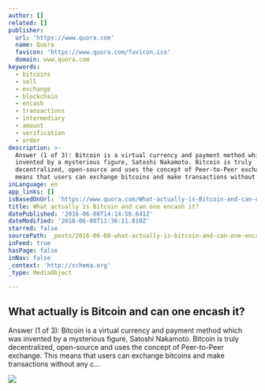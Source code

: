 ```yaml
---
author: []
related: []
publisher:
  url: 'https://www.quora.com'
  name: Quora
  favicon: 'https://www.quora.com/favicon.ico'
  domain: www.quora.com
keywords:
  - bitcoins
  - sell
  - exchange
  - blockchain
  - encash
  - transactions
  - intermediary
  - amount
  - verification
  - order
description: >-
  Answer (1 of 3): Bitcoin is a virtual currency and payment method which was
  invented by a mysterious figure, Satoshi Nakamoto. Bitcoin is truly
  decentralized, open-source and uses the concept of Peer-to-Peer exchange. This
  means that users can exchange bitcoins and make transactions without any c...
inLanguage: en
app_links: []
isBasedOnUrl: 'https://www.quora.com/What-actually-is-Bitcoin-and-can-one-encash-it'
title: What actually is Bitcoin and can one encash it?
datePublished: '2016-06-08T14:14:56.641Z'
dateModified: '2016-06-08T11:36:11.010Z'
starred: false
sourcePath: _posts/2016-06-08-what-actually-is-bitcoin-and-can-one-encash-it.md
inFeed: true
hasPage: false
inNav: false
_context: 'http://schema.org'
_type: MediaObject

---
```

<article style=""><h1>What actually is Bitcoin and can one encash it?</h1><p>Answer (1 of 3): Bitcoin is a virtual currency and payment method which was invented by a mysterious figure, Satoshi Nakamoto. Bitcoin is truly decentralized, open-source and uses the concept of Peer-to-Peer exchange. This means that users can exchange bitcoins and make transactions without any c...</p><img src="https://qsf.is.quoracdn.net/-images.new_grid.fb_share_default.pnge6dde9cfa6e03c43.png" /></article>